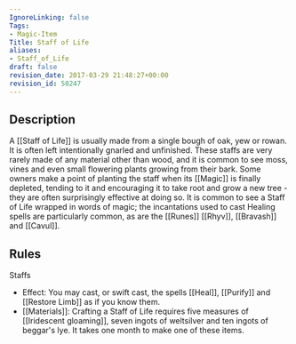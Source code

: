 ```yaml
---
IgnoreLinking: false
Tags:
- Magic-Item
Title: Staff of Life
aliases:
- Staff_of_Life
draft: false
revision_date: 2017-03-29 21:48:27+00:00
revision_id: 50247
---
```


## Description
A [[Staff of Life]] is usually made from a single bough of oak, yew or rowan. It is often left intentionally gnarled and unfinished. These staffs are very rarely made of any material other than wood, and it is common to see moss, vines and even small flowering plants growing from their bark. Some owners make a point of planting the staff when its [[Magic]] is finally depleted, tending to it and encouraging it to take root and grow a new tree - they are often surprisingly effective at doing so.
It is common to see a Staff of Life wrapped in words of magic; the incantations used to cast Healing spells are particularly common, as are the [[Runes]] [[Rhyv]], [[Bravash]] and [[Cavul]].
## Rules
Staffs
* Effect: You may cast, or swift cast, the spells [[Heal]], [[Purify]] and [[Restore Limb]] as if you know them.
* [[Materials]]: Crafting a Staff of Life requires five measures of [[Iridescent gloaming]], seven ingots of weltsilver and ten ingots of beggar's lye. It takes one month to make one of these items.